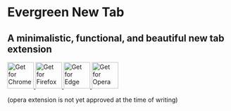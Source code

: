 # Evergreen New Tab

## A minimalistic, functional, and beautiful new tab extension

<a href="https://chrome.google.com/webstore/detail/evergreen-new-tab/hidneipdiamkkokccepfbfchfdhlipmn">
  <img src="https://storage.googleapis.com/web-dev-uploads/image/WlD8wC6g8khYWPJUsQceQkhXSlv1/tbyBjqi7Zu733AAKA5n4.png" alt="Get for Chrome" height="60px">
</a>  
<a href="https://addons.mozilla.org/en-US/firefox/addon/evergreen-new-tab/">
  <img src="https://blog.mozilla.org/addons/files/2015/11/get-the-addon.png" alt="Get for Firefox" height="60px">
</a>  
<a href="https://microsoftedge.microsoft.com/addons/detail/evergreen-new-tab/imigojgbldmebggdgngeicpcamoadnka">
  <img src="https://get.microsoft.com/images/en-us%20dark.svg" alt="Get for Edge" height="60px">
</a>  
<a href="https://addons.opera.com/en/extensions/details/evergreen-new-tab/">
  <img src="https://help.opera.com/en/extensions/branding-guidelines/addons_206x58_en@2x.png/" alt="Get for Opera" height="60px">
</a>  

(opera extension is not yet approved at the time of writing)
